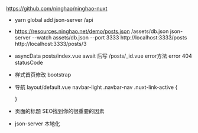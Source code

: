 https://github.com/ninghao/ninghao-nuxt

- yarn global add json-server  /api
- https://resources.ninghao.net/demo/posts.json
  /assets/db.json
  json-server --watch assets/db.json --port 3333
  http://localhost:3333/posts
  http://localhost:3333/posts/3
- asyncData   posts/index.vue
  await 后写
  /posts/_id.vue
  error方法  error  404 statusCode
- 样式首页修改  bootstrap
- 导航
  layout/default.vue
  navbar-light .navbar-nav .nuxt-link-active {

  }
- 页面的标题
  SEO找到你的很重要的因素
- json-server 本地化


